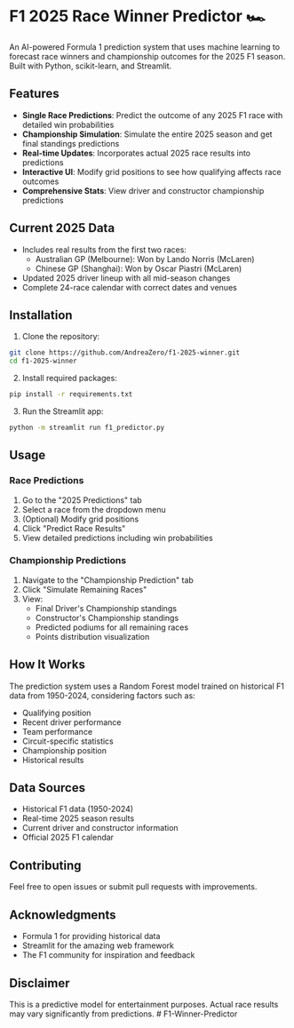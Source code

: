 # F1 2025 Race Winner Predictor 🏎️

An AI-powered Formula 1 prediction system that uses machine learning to forecast race winners and championship outcomes for the 2025 F1 season. Built with Python, scikit-learn, and Streamlit.

## Features

- **Single Race Predictions**: Predict the outcome of any 2025 F1 race with detailed win probabilities
- **Championship Simulation**: Simulate the entire 2025 season and get final standings predictions
- **Real-time Updates**: Incorporates actual 2025 race results into predictions
- **Interactive UI**: Modify grid positions to see how qualifying affects race outcomes
- **Comprehensive Stats**: View driver and constructor championship predictions

## Current 2025 Data

- Includes real results from the first two races:
  - Australian GP (Melbourne): Won by Lando Norris (McLaren)
  - Chinese GP (Shanghai): Won by Oscar Piastri (McLaren)
- Updated 2025 driver lineup with all mid-season changes
- Complete 24-race calendar with correct dates and venues

## Installation

1. Clone the repository:

```bash
git clone https://github.com/AndreaZero/f1-2025-winner.git
cd f1-2025-winner
```

2. Install required packages:

```bash
pip install -r requirements.txt
```

3. Run the Streamlit app:

```bash
python -m streamlit run f1_predictor.py
```

## Usage

### Race Predictions

1. Go to the "2025 Predictions" tab
2. Select a race from the dropdown menu
3. (Optional) Modify grid positions
4. Click "Predict Race Results"
5. View detailed predictions including win probabilities

### Championship Predictions

1. Navigate to the "Championship Prediction" tab
2. Click "Simulate Remaining Races"
3. View:
   - Final Driver's Championship standings
   - Constructor's Championship standings
   - Predicted podiums for all remaining races
   - Points distribution visualization

## How It Works

The prediction system uses a Random Forest model trained on historical F1 data from 1950-2024, considering factors such as:

- Qualifying position
- Recent driver performance
- Team performance
- Circuit-specific statistics
- Championship position
- Historical results

## Data Sources

- Historical F1 data (1950-2024)
- Real-time 2025 season results
- Current driver and constructor information
- Official 2025 F1 calendar

## Contributing

Feel free to open issues or submit pull requests with improvements.


## Acknowledgments

- Formula 1 for providing historical data
- Streamlit for the amazing web framework
- The F1 community for inspiration and feedback

## Disclaimer

This is a predictive model for entertainment purposes. Actual race results may vary significantly from predictions.
#   F 1 - W i n n e r - P r e d i c t o r  
 